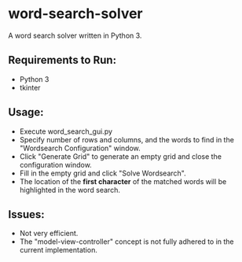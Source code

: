 # word-search-solver
A word search solver written in Python 3.
  
## Requirements to Run:
  * Python 3
  * tkinter
  
## Usage:
  * Execute word_search_gui.py
  * Specify number of rows and columns, and the words to find in the "Wordsearch Configuration" window.
  * Click "Generate Grid" to generate an empty grid and close the configuration window.
  * Fill in the empty grid and click "Solve Wordsearch".
  * The location of the **first character** of the matched words will be highlighted in the word search.
  
## Issues:
  * Not very efficient.
  * The "model-view-controller" concept is not fully adhered to in the current implementation.
